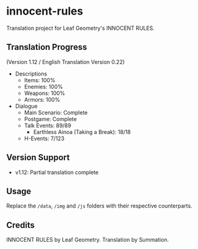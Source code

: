 # innocent-rules
Translation project for Leaf Geometry's INNOCENT RULES.

## Translation Progress
(Version 1.12 / English Translation Version 0.22)
- Descriptions
    - Items: 100%
    - Enemies: 100%
    - Weapons: 100%
    - Armors: 100%
- Dialogue
    - Main Scenario: Complete
    - Postgame: Complete
    - Talk Events: 89/89
        - Earthless Ainoa (Taking a Break): 18/18
    - H-Events: 7/123

## Version Support
- v1.12: Partial translation complete

## Usage
Replace the `/data`, `/img` and `/js` folders with their respective counterparts.

## Credits
INNOCENT RULES by Leaf Geometry.
Translation by Summation.
